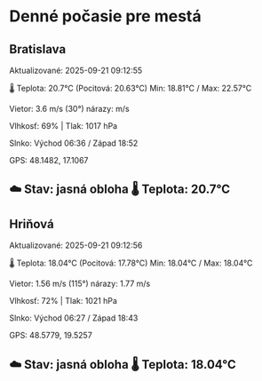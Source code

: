 ﻿# Denné počasie pre mestá

## Bratislava
Aktualizované: 2025-09-21 09:12:55

🌡️ Teplota: 20.7°C 
(Pocitová: 20.63°C)
Min: 18.81°C / Max: 22.57°C

Vietor: 3.6 m/s    (30°) 
nárazy:  m/s

Vlhkosť: 69% | Tlak: 1017 hPa

Slnko: Východ 06:36 / Západ 18:52

GPS: 48.1482, 17.1067

☁️ Stav: jasná obloha        🌡️ Teplota: 20.7°C
---

## Hriňová
Aktualizované: 2025-09-21 09:12:56

🌡️ Teplota: 18.04°C 
(Pocitová: 17.78°C)
Min: 18.04°C / Max: 18.04°C

Vietor: 1.56 m/s (115°)
nárazy: 1.77 m/s

Vlhkosť: 72% | Tlak: 1021 hPa

Slnko: Východ 06:27 / Západ 18:43

GPS: 48.5779, 19.5257

☁️ Stav: jasná obloha        🌡️ Teplota: 18.04°C
---
